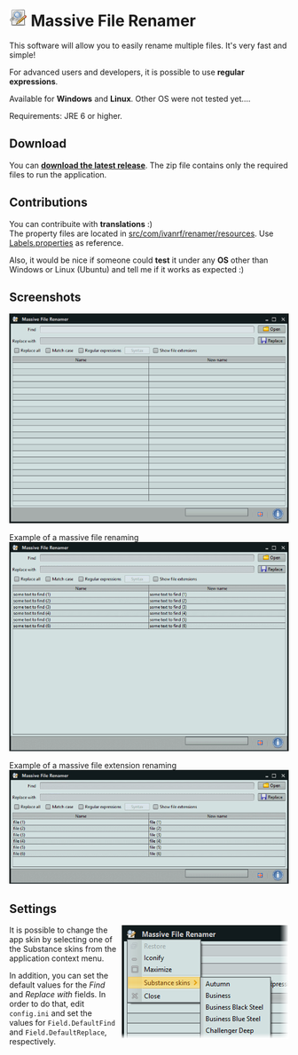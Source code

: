 ![](src/com/ivanrf/renamer/images/Logo32.png) Massive File Renamer
==================

This software will allow you to easily rename multiple files. It's very fast and simple!

For advanced users and developers, it is possible to use **regular expressions**.

Available for **Windows** and **Linux**. Other OS were not tested yet....

Requirements: JRE 6 or higher.

## Download ##
You can [**download the latest release**](../../releases/latest). The zip file contains only the required files to run the application.

## Contributions ##
You can contribuite with **translations** :)<br/>
The property files are located in [src/com/ivanrf/renamer/resources](src/com/ivanrf/renamer/resources). Use [Labels.properties](src/com/ivanrf/renamer/resources/Labels.properties) as reference.

Also, it would be nice if someone could **test** it under any **OS** other than Windows or Linux (Ubuntu) and tell me if it works as expected :) 

## Screenshots ##
![](screenshots/1.png)

Example of a massive file renaming
![](screenshots/2.gif)

Example of a massive file extension renaming
![](screenshots/3.gif)

## Settings ##
<img style="float: right; margin-left: 10px;" src="screenshots/settings-skins.png" />
It is possible to change the app skin by selecting one of the Substance skins from the application context menu.

In addition, you can set the default values for the *Find* and *Replace with* fields. In order to do that, edit ```config.ini``` and set the values for ```Field.DefaultFind``` and ```Field.DefaultReplace```, respectively.
